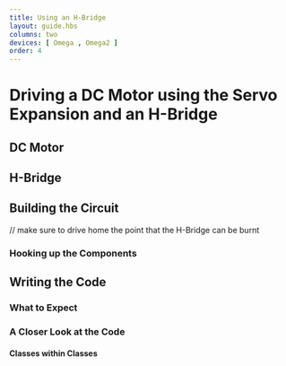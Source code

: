 ```yaml
---
title: Using an H-Bridge 
layout: guide.hbs
columns: two
devices: [ Omega , Omega2 ]
order: 4
---
```


# Driving a DC Motor using the Servo Expansion and an H-Bridge 


<!-- {{!insert 'dc-motor'}} -->
## DC Motor

<!-- {{!insert 'switches-push-button'}} -->
## H-Bridge



## Building the Circuit

// make sure to drive home the point that the H-Bridge can be burnt

### Hooking up the Components


## Writing the Code

### What to Expect


### A Closer Look at the Code

#### Classes within Classes

